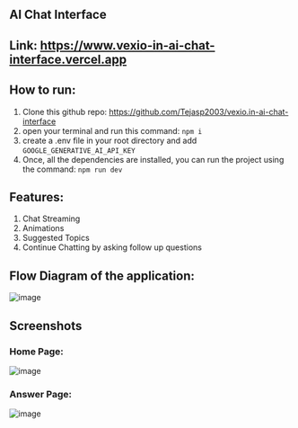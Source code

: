 ## AI Chat Interface

## Link: https://www.vexio-in-ai-chat-interface.vercel.app

## How to run:
1. Clone this github repo: https://github.com/Tejasp2003/vexio.in-ai-chat-interface
2. open your terminal and run this command: `npm i`
3. create a .env file in your root directory and add `GOOGLE_GENERATIVE_AI_API_KEY`
4. Once, all the dependencies are installed, you can run the project using the command: `npm run dev`

## Features:
1. Chat Streaming
2. Animations
3. Suggested Topics
4. Continue Chatting by asking follow up questions

## Flow Diagram of the application:
![image](https://github.com/user-attachments/assets/d91a8eac-febb-4906-bb60-175bb9cc3b78)

## Screenshots
### Home Page:
![image](https://github.com/user-attachments/assets/a52b18d2-60f0-4918-af63-916dfdf451ce)
### Answer Page:
![image](https://github.com/user-attachments/assets/838d0cfc-f440-47a9-8386-26ee20405749)


